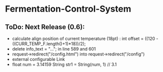 # Fermentation-Control-System

## ToDo: Next Release (0.6):
- calculate align position of current temperature (18pt) : int offset = ((120 - ((CURR_TEMP_F.length()+1)*18))/2);
- delete info_text = "..."; in line 589 and 601
- request->redirect("/config.html") into request->redirect("/config")
- external configurable Link <i class="fas fa-external-link"></i>
- float num = 3.14159
String str1 = String(num, 1) // 3.1
